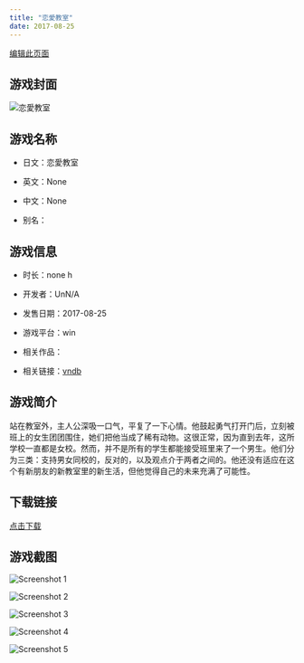 ```yaml
---
title: "恋愛教室"
date: 2017-08-25
---
```

[编辑此页面](https://github.com/ACG-3/ADV3-source/blob/main/source/_posts/%E6%81%8B%E6%84%9B%E6%95%99%E5%AE%A4.md)

## 游戏封面

![恋愛教室](https%3A//pan.timero.xyz/onedrive/img_lib_001/%E6%81%8B%E6%84%9B%E6%95%99%E5%AE%A4_cover.avif)


## 游戏名称

- 日文：恋愛教室
- 英文：None
- 中文：None

- 别名：


## 游戏信息

- 时长：none h
- 开发者：UnN/A
- 发售日期：2017-08-25
- 游戏平台：win
- 相关作品：

- 相关链接：[vndb](https://vndb.org/v19715)


## 游戏简介

站在教室外，主人公深吸一口气，平复了一下心情。他鼓起勇气打开门后，立刻被班上的女生团团围住，她们把他当成了稀有动物。这很正常，因为直到去年，这所学校一直都是女校。然而，并不是所有的学生都能接受班里来了一个男生。他们分为三类：支持男女同校的，反对的，以及观点介于两者之间的。他还没有适应在这个有新朋友的新教室里的新生活，但他觉得自己的未来充满了可能性。




## 下载链接

[点击下载](https://pan.timero.xyz/onedrive/adv_lib_001/%E6%81%8B%E6%84%9B%E6%95%99%E5%AE%A4)


## 游戏截图


![Screenshot 1](https%3A//pan.timero.xyz/onedrive/img_lib_001/%E6%81%8B%E6%84%9B%E6%95%99%E5%AE%A4_Screenshot_1.avif)

![Screenshot 2](https%3A//pan.timero.xyz/onedrive/img_lib_001/%E6%81%8B%E6%84%9B%E6%95%99%E5%AE%A4_Screenshot_2.avif)

![Screenshot 3](https%3A//pan.timero.xyz/onedrive/img_lib_001/%E6%81%8B%E6%84%9B%E6%95%99%E5%AE%A4_Screenshot_3.avif)

![Screenshot 4](https%3A//pan.timero.xyz/onedrive/img_lib_001/%E6%81%8B%E6%84%9B%E6%95%99%E5%AE%A4_Screenshot_4.avif)

![Screenshot 5](https%3A//pan.timero.xyz/onedrive/img_lib_001/%E6%81%8B%E6%84%9B%E6%95%99%E5%AE%A4_Screenshot_5.avif)

